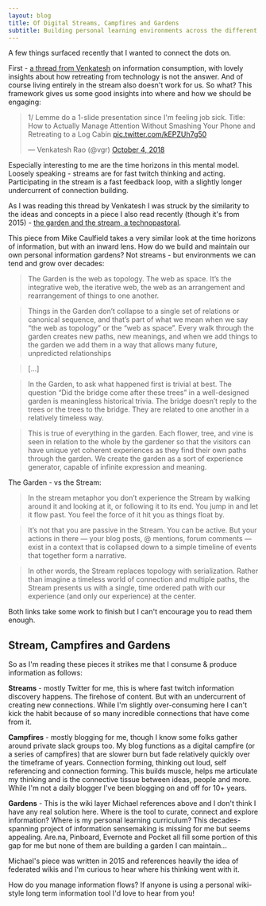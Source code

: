 ```yaml
---
layout: blog
title: Of Digital Streams, Campfires and Gardens
subtitle: Building personal learning environments across the different time horizons of information consumption
---
```


A few things surfaced recently that I wanted to connect the dots on.

First - [a thread from Venkatesh](https://twitter.com/vgr/status/1047925106423603200) on information consumption, with lovely insights about how retreating from technology is not the answer. And of course living entirely in the stream also doesn't work for us. So what? This framework gives us some good insights into where and how we should be engaging:

<blockquote class="twitter-tweet" data-lang="en"><p lang="en" dir="ltr">1/ Lemme do a 1-slide presentation since I&#39;m feeling job sick. Title: How to Actually Manage Attention Without Smashing Your Phone and Retreating to a Log Cabin <a href="https://t.co/kEPZUh7g50">pic.twitter.com/kEPZUh7g50</a></p>&mdash; Venkatesh Rao (@vgr) <a href="https://twitter.com/vgr/status/1047925106423603200?ref_src=twsrc%5Etfw">October 4, 2018</a></blockquote>
<script async src="https://platform.twitter.com/widgets.js" charset="utf-8"></script>

Especially interesting to me are the time horizons in this mental model. Loosely speaking - streams are for fast twitch thinking and acting. Participating in the stream is a fast feedback loop, with a slightly longer undercurrent of connection building.

As I was reading this thread by Venkatesh I was struck by the similarity to the ideas and concepts in a piece I also read recently (though it's from 2015) - [the garden and the stream, a technopastoral](https://hapgood.us/2015/10/17/the-garden-and-the-stream-a-technopastoral/).

This piece from Mike Caulfield takes a very similar look at the time horizons of information, but with an inward lens. How do we build and maintain our own personal information gardens? Not streams - but environments we can tend and grow over decades:

>The Garden is the web as topology. The web as space. It’s the integrative web, the iterative web, the web as an arrangement and rearrangement of things to one another.

>Things in the Garden don’t collapse to a single set of relations or canonical sequence, and that’s part of what we mean when we say “the web as topology” or the “web as space”. Every walk through the garden creates new paths, new meanings, and when we add things to the garden we add them in a way that allows many future, unpredicted relationships

>[...]

>In the Garden, to ask what happened first is trivial at best. The question “Did the bridge come after these trees” in a well-designed garden is meaningless historical trivia. The bridge doesn’t reply to the trees or the trees to the bridge. They are related to one another in a relatively timeless way.

>This is true of everything in the garden. Each flower, tree, and vine is seen in relation to the whole by the gardener so that the visitors can have unique yet coherent experiences as they find their own paths through the garden. We create the garden as a sort of experience generator, capable of infinite expression and meaning.

The Garden - vs the Stream:

>In the stream metaphor you don’t experience the Stream by walking around it and looking at it, or following it to its end. You jump in and let it flow past. You feel the force of it hit you as things float by.

>It’s not that you are passive in the Stream. You can be active. But your actions in there — your blog posts, @ mentions, forum comments — exist in a context that is collapsed down to a simple timeline of events that together form a narrative.

>In other words, the Stream replaces topology with serialization. Rather than imagine a timeless world of connection and multiple paths, the Stream presents us with a single, time ordered path with our experience (and only our experience) at the center.

Both links take some work to finish but I can't encourage you to read them enough.

## Stream, Campfires and Gardens

So as I'm reading these pieces it strikes me that I consume & produce information as follows:

**Streams** - mostly Twitter for me, this is where fast twitch information discovery happens. The firehose of content. But with an undercurrent of creating new connections. While I'm slightly over-consuming here I can't kick the habit because of so many incredible connections that have come from it.

**Campfires** - mostly blogging for me, though I know some folks gather around private slack groups too. My blog functions as a digital campfire (or a series of campfires) that are slower burn but fade relatively quickly over the timeframe of years. Connection forming, thinking out loud, self referencing and connection forming. This builds muscle, helps me articulate my thinking and is the connective tissue between ideas, people and more. While I'm not a daily blogger I've been blogging on and off for 10+ years.

**Gardens** - This is the wiki layer Michael references above and I don't think I have any real solution here. Where is the tool to curate, connect and explore information? Where is my personal learning curriculum? This decades-spanning project of information sensemaking is missing for me but seems appealing. Are.na, Pinboard, Evernote and Pocket all fill some portion of this gap for me but none of them are building a garden I can maintain...

Michael's piece was written in 2015 and references heavily the idea of federated wikis and I'm curious to hear where his thinking went with it.

How do you manage information flows? If anyone is using a personal wiki-style long term information tool I'd love to hear from you!
